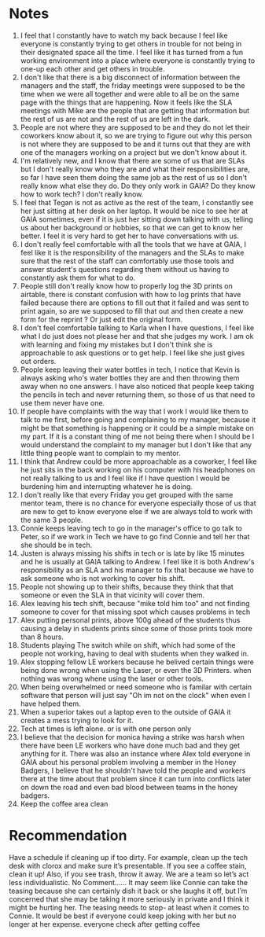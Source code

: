 # Notes
1. I feel that I constantly have to watch my back because I feel like everyone is constantly trying to get others in trouble for not being in their designated space all the time. I feel like it has turned from a fun working environment into a place where everyone is constantly trying to one-up each other and get others in trouble.
2. I don't like that there is a big disconnect of information between the managers and the staff, the friday meetings were supposed to be the time when we were all together and were able to all be on the same page with the things that are happening. Now it feels like the SLA meetings with Mike are the people that are getting that information but the rest of us are not and the rest of us are left in the dark.
3. People are not where they are supposed to be and they do not let their coworkers know about it, so we are trying to figure out why this person is not where they are supposed to be and it turns out that they are with one of the managers working on a project but we don't know about it.
4. I'm relatively new, and I know that there are some of us that are SLAs but I don't really know who they are and what their responsibilities are, so far I have seen them doing the same job as the rest of us so I don't really know what else they do. Do they only work in GAIA? Do they know how to work tech? I don't really know.
5. I feel that Tegan is not as active as the rest of the team, I constantly see her just sitting at her desk on her laptop. It would be nice to see her at GAIA sometimes, even if it is just her sitting down talking with us, telling us about her background or hobbies, so that we can get to know her better. I feel it is very hard to get her to have conversations with us.
6. I don't really feel comfortable with all the tools that we have at GAIA, I feel like it is the responsibility of the managers and the SLAs to make sure that the rest of the staff can comfortably use those tools and answer student's questions regarding them without us having to constantly ask them for what to do.
7. People still don't really know how to properly log the 3D prints on airtable, there is constant confusion with how to log prints that have failed because there are options to fill out that it failed and was sent to print again, so are we supposed to fill that out and then create a new form for the reprint ? Or just edit the original form.
8. I don't feel comfortable talking to Karla when I have questions, I feel like what I do just does not please her and that she judges my work. I am ok with learning and fixing my mistakes but I don't think she is approachable to ask questions or to get help. I feel like she just gives out orders.
9. People keep leaving their water bottles in tech, I notice that Kevin is always asking who's water bottles they are and then throwing them away when no one answers. I have also noticed that people keep taking the pencils in tech and never returning them, so those of us that need to use them never have one.
10. If people have complaints with the way that I work I would like them to talk to me first, before going and complaining to my manager, because it might be that something is happening or it could be a simple mistake on my part. If it is a constant thing of me not being there when I should be I would understand the complaint to my manager but I don't like that any little thing people want to complain to my mentor.
11. I think that Andrew could be more approachable as a coworker, I feel like he just sits in the back working on his computer with his headphones on not really talking to us and I feel like if I have question I would be burdening him and interrupting whatever he is doing.
12. I don't really like that every Friday you get grouped with the same mentor team, there is no chance for everyone especially those of us that are new to get to know everyone else if we are always told to work with the same 3 people. 
13. Connie keeps leaving tech to go in the manager's office to go talk to Peter, so if we work in Tech we have to go find Connie and tell her that she should be in tech.
14. Justen is always missing his shifts in tech or is late by like 15 minutes and he is usually at GAIA talking to Andrew. I feel like it is both Andrew's responsibility as an SLA and his manager to fix that because we have to ask someone who is not working to cover his shift.
1. People not showing up to their shifts, because they think that that someone or even the SLA in that vicinity will cover them. 
2. Alex leaving his tech shift, because "mike told him too" and not finding someone to cover for that missing spot which causes problems in tech
3. Alex putting personal prints, above 100g ahead of the students thus causing a delay in students prints since some of those prints took more than 8 hours.
4. Students playing The switch while on shift, which had some of the people not working, having to deal with students when they walked in. 
5. Alex stopping fellow LE workers because he belived certain things were being done wrong when using the Laser, or even the 3D Printers. when nothing was wrong whene using the laser or other tools.  
6. When being overwhelmed or need someone who is familar with certain software that person will just say "Oh im not on the clock" when even I have helped them.  
7. When a superior takes out a laptop even to the outside of GAIA it creates a mess trying to look for it.  
8. Tech at times is left alone. or is with one person only  
9. I believe that the decision for monica having a strike was harsh when there have been LE workers who have done much bad and they get anything for it.   There was also an instance where Alex told everyone in GAIA about his personal problem involving a member in the Honey Badgers, I believe that he shouldn't have told the people and workers there at the time about that problem since it can turn into conflicts later on down the road and even bad blood between teams in the honey badgers.  
10. Keep the coffee area clean

# Recommendation
Have a schedule if cleaning up if too dirty. For example, clean up the tech desk with clorox and make sure it’s presentable. If you see a coffee stain, clean it up! Also, if you see trash, throw it away. We are a team so let’s act less individualistic.
No Comment......
It may seem like Connie can take the teasing because she can certainly dish it back or she laughs it off, but I’m concerned that she may be taking it more seriously in private and I think it might be hurting her. The teasing needs to stop- at least when it comes to Connie. It would be best if everyone could keep joking with her but no longer at her expense.
everyone check after getting coffee